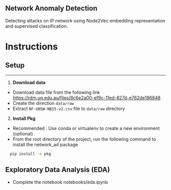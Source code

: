 Network Anomaly Detection
-------------------------

Detecting attacks on IP network using Node2Vec embedding representation and supervised classification.

# Instructions 

## Setup

----
1. **Download data**
- Download data file from the following link 
 https://rdm.uq.edu.au/files/8c6e2a00-ef9c-11ed-827d-e762de186848
- Create the direction `data/raw`
- Extract `NF-UNSW-NB15-v2.csv` file to `data/raw` directory

2. **Install Pkg**
- Recommended : Use conda or virtualenv to create a new environment (optional)
- From the root directory of the project, run the following command to install the network_ad package
```bash
  pip install -e pkg
```

## Exploratory Data Analysis (EDA)

- Complete the notebook notebooks/eda.ipynb




